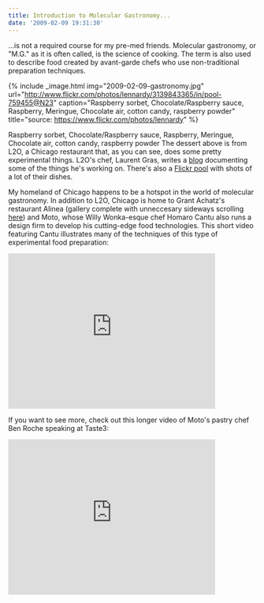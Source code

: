 ```yaml
---
title: Introduction to Molecular Gastronomy...
date: '2009-02-09 19:31:30'
---
```



...is not a required course for my pre-med friends. Molecular gastronomy, or "M.G." as it is often called, is the science of cooking. The term is also used to describe food created by avant-garde chefs who use non-traditional preparation techniques.

{% include _image.html img="2009-02-09-gastronomy.jpg" url="http://www.flickr.com/photos/lennardy/3139843365/in/pool-759455@N23" caption="Raspberry sorbet, Chocolate/Raspberry sauce, Raspberry, Meringue, Chocolate air, cotton candy, raspberry powder" title="source: https://www.flickr.com/photos/lennardy"  %}

Raspberry sorbet, Chocolate/Raspberry sauce, Raspberry, Meringue, Chocolate air, cotton candy, raspberry powder
The dessert above is from L2O, a Chicago restaurant that, as you can see, does some pretty experimental things. L2O's chef, Laurent Gras, writes a [blog](http://l2o.typepad.com/) documenting some of the things he's working on. There's also a [Flickr pool](http://www.flickr.com/groups/759455@N23/pool/) with shots of a lot of their dishes.

My homeland of Chicago happens to be a hotspot in the world of molecular gastronomy. In addition to L2O, Chicago is home to Grant Achatz's restaurant Alinea (gallery complete with unneccesary sideways scrolling [here](http://www.alinea-restaurant.com/pages/gallery/gallery_cuis.html)) and Moto, whose Willy Wonka-esque chef Homaro Cantu also runs a design firm to develop his cutting-edge food technologies. This short video featuring Cantu illustrates many of the techniques of this type of experimental food preparation:

<iframe width="420" height="315" src="https://www.youtube.com/embed/47qgz4ToBfE" frameborder="0"></iframe>

If you want to see more, check out this longer video of Moto's pastry chef Ben Roche speaking at Taste3:

<iframe width="420" height="315" src="https://www.youtube.com/embed/ykWNHXfcL20" frameborder="0" allowfullscreen></iframe>

